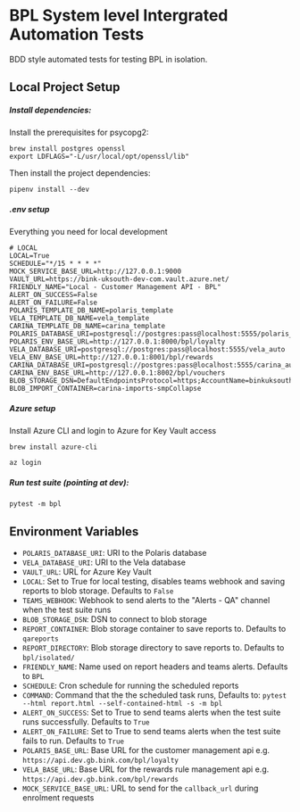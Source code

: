 #  BPL System level Intergrated Automation Tests

BDD style automated tests for testing BPL in isolation.

## Local Project Setup

##### Install dependencies:
Install the prerequisites for psycopg2:
```
brew install postgres openssl
export LDFLAGS="-L/usr/local/opt/openssl/lib"
```
Then install the project dependencies: 
```
pipenv install --dev
```

##### .env setup
Everything you need for local development
```
# LOCAL
LOCAL=True
SCHEDULE="*/15 * * * *"
MOCK_SERVICE_BASE_URL=http://127.0.0.1:9000
VAULT_URL=https://bink-uksouth-dev-com.vault.azure.net/
FRIENDLY_NAME="Local - Customer Management API - BPL"
ALERT_ON_SUCCESS=False
ALERT_ON_FAILURE=False
POLARIS_TEMPLATE_DB_NAME=polaris_template
VELA_TEMPLATE_DB_NAME=vela_template
CARINA_TEMPLATE_DB_NAME=carina_template
POLARIS_DATABASE_URI=postgresql://postgres:pass@localhost:5555/polaris_auto
POLARIS_ENV_BASE_URL=http://127.0.0.1:8000/bpl/loyalty
VELA_DATABASE_URI=postgresql://postgres:pass@localhost:5555/vela_auto
VELA_ENV_BASE_URL=http://127.0.0.1:8001/bpl/rewards
CARINA_DATABASE_URI=postgresql://postgres:pass@localhost:5555/carina_auto
CARINA_ENV_BASE_URL=http://127.0.0.1:8002/bpl/vouchers
BLOB_STORAGE_DSN=DefaultEndpointsProtocol=https;AccountName=binkuksouthdev;AccountKey=L/xU6NZswZAJbFhKjIGr0feakhY8QsCw4oUuj6bXNfxhWQv2caNkDo8czIu05DBcaZbSL7vfpYGP7OZsbpXuhw==;EndpointSuffix=core.windows.net
BLOB_IMPORT_CONTAINER=carina-imports-smpCollapse
```

##### Azure setup
Install Azure CLI and login to Azure for Key Vault access
```
brew install azure-cli

az login
```

##### Run test suite (pointing at dev):
```
pytest -m bpl
```

## Environment Variables
* `POLARIS_DATABASE_URI`: URI to the Polaris database  
* `VELA_DATABASE_URI`: URI to the Vela database  
* `VAULT_URL`: URL for Azure Key Vault  
* `LOCAL`: Set to True for local testing, disables teams webhook and saving reports to blob storage. 
Defaults to `False`  
* `TEAMS_WEBHOOK`: Webhook to send alerts to the "Alerts - QA" channel when the test suite runs  
* `BLOB_STORAGE_DSN`: DSN to connect to blob storage  
* `REPORT_CONTAINER`: Blob storage container to save reports to. Defaults to `qareports`  
* `REPORT_DIRECTORY`: Blob storage directory to save reports to. Defaults to `bpl/isolated/`  
* `FRIENDLY_NAME`: Name used on report headers and teams alerts. Defaults to `BPL`  
* `SCHEDULE`: Cron schedule for running the scheduled reports  
* `COMMAND`: Command that the the scheduled task runs, Defaults to: 
`pytest --html report.html --self-contained-html -s -m bpl`  
* `ALERT_ON_SUCCESS`: Set to True to send teams alerts when the test suite runs successfully. 
Defaults to `True`  
* `ALERT_ON_FAILURE`: Set to True to send teams alerts when the test suite fails to run. 
Defaults to `True`  
* `POLARIS_BASE_URL`: Base URL for the customer management api 
  e.g. `https://api.dev.gb.bink.com/bpl/loyalty`  
* `VELA_BASE_URL`: Base URL for the rewards rule management api 
  e.g. `https://api.dev.gb.bink.com/bpl/rewards`  
* `MOCK_SERVICE_BASE_URL`: URL to send for the `callback_url` during enrolment requests  
